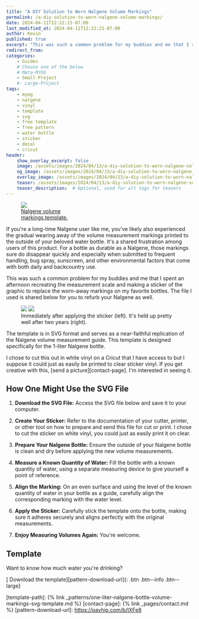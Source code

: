 ```yaml
---
title: "A DIY Solution to Worn Nalgene Volume Markings"
permalink: /a-diy-solution-to-worn-nalgene-volume-markings/
date: 2024-04-11T12:22:21-07:00
last_modified_at: 2024-04-11T12:22:21-07:00
author: Kevin
published: true
excerpt: "This was such a common problem for my buddies and me that I spent an afternoon recreating the measurement scale and making a sticker of the graphic to replace the worn-away markings on my favorite bottles."
redirect_from:
categories:
    - Guides
    # Choose one of the below
    # Meta-MYOG
    - Small-Project
    #- Large-Project 
tags:
    - myog
    - nalgene
    - vinyl
    - template
    - svg
    - free template
    - free pattern
    - water bottle
    - sticker
    - decal
    - cricut
header:
    show_overlay_excerpt: false
    image: /assets/images/2024/04/13/a-diy-solution-to-worn-nalgene-volume-markings/a-diy-solution-to-worn-nalgene-volume-markings-og.jpg   # Twitter (use 'overlay_image')
    og_image: /assets/images/2024/04/13/a-diy-solution-to-worn-nalgene-volume-markings/a-diy-solution-to-worn-nalgene-volume-markings-og.jpg
    overlay_image: /assets/images/2024/04/13/a-diy-solution-to-worn-nalgene-volume-markings/a-diy-solution-to-worn-nalgene-volume-markings.jpg    # Article header at 2048x1024
    teaser: /assets/images/2024/04/13/a-diy-solution-to-worn-nalgene-volume-markings/a-diy-solution-to-worn-nalgene-volume-markings-th.jpg   # Shrink image to 575x288
    teaser_description:  # Optional, used for alt tags for teasers
---
```


<figure style="width: 150px" class="align-right">
	<a href="{{ site.url }}{{ site.baseurl }}/assets/images/2024/04/13/a-diy-solution-to-worn-nalgene-volume-markings/sample.jpg"><img src="{{ site.url }}{{ site.baseurl }}/assets/images/2024/04/13/a-diy-solution-to-worn-nalgene-volume-markings/sample.jpg">
	<figcaption>Nalgene volume markings template.</figcaption></a>
</figure>

If you're a long-time Nalgene user like me, you've likely also experienced the gradual wearing away of the volume measurement markings printed to the outside of your beloved water bottle. It's a shared frustration among users of this product. For a bottle as durable as a Nalgene, those markings sure do disappear quickly and especially when submitted to frequent handling, bug spray,  sunscreen, and other environmental factors that come with both daily and backcountry use.

This was such a common problem for my buddies and me that I spent an afternoon recreating the measurement scale and making a sticker of the graphic to replace the worn-away markings on my favorite bottles. The file I used is shared below for you to refurb your Nalgene as well.

<figure class="half">
	<a href="{{ site.url }}{{ site.baseurl }}/assets/images/2024/04/13/a-diy-solution-to-worn-nalgene-volume-markings/day-zero.jpg"><img src="{{ site.url }}{{ site.baseurl }}/assets/images/2024/04/13/a-diy-solution-to-worn-nalgene-volume-markings/th-day-zero.jpg"></a>
    <a href="{{ site.url }}{{ site.baseurl }}/assets/images/2024/04/13/a-diy-solution-to-worn-nalgene-volume-markings/two-years-later.jpg"><img src="{{ site.url }}{{ site.baseurl }}/assets/images/2024/04/13/a-diy-solution-to-worn-nalgene-volume-markings/th-two-years-later.jpg"></a>
	<figcaption>Immediately after applying the sticker (left). It's held up pretty well after two years (right).</figcaption>
</figure>

The template is in SVG format and serves as a near-faithful replication of the Nalgene volume measurement guide. This template is designed specifically for the 1-liter Nalgene bottle.

I chose to cut this out in white vinyl on a Cricut that I have access to but I suppose it could just as easily be printed to clear sticker vinyl. If you get creative with this, [send a picture][contact-page]. I'm interested in seeing it.

## How One Might Use the SVG File

1. **Download the SVG File:**
   Access the SVG file below and save it to your computer.
   
2. **Create Your Sticker:** 
   Refer to the documentation of your cutter, printer, or other tool on how to prepare and send this file for cut or print. I chose to cut the sticker on white vinyl, you could just as easily print it on clear.

3. **Prepare Your Nalgene Bottle:**
   Ensure the outside of your Nalgene bottle is clean and dry before applying the new volume measurements.

4. **Measure a Known Quantity of Water:**
   Fill the bottle with a known quantity of water, using a separate measuring device to give yourself a point of reference.

5. **Align the Marking:**
   On an even surface and using the level of the known quantity of water in your bottle as a guide, carefully align the corresponding marking with the water level.

6. **Apply the Sticker:**
   Carefully stick the template onto the bottle, making sure it adheres securely and aligns perfectly with the original measurements.

7. **Enjoy Measuring Volumes Again:**
   You're welcome.

## Template

Want to know how much water you're drinking?

[<i class="fa-solid fa-bottle-water" aria-hidden="true"></i> Download the template][pattern-download-url]{: .btn .btn--info .btn--large}

[template-path]: {% link _patterns/one-liter-nalgene-bottle-volume-markings-svg-template.md %}
[contact-page]: {% link _pages/contact.md %}
[pattern-download-url]: https://payhip.com/b/IXFe8